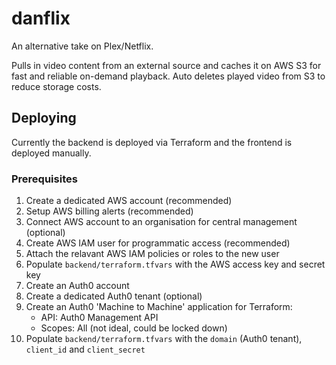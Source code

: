 # danflix

An alternative take on Plex/Netflix.

Pulls in video content from an external source and caches it on AWS S3 for fast and reliable on-demand playback.  Auto deletes played video from S3 to reduce storage costs.

## Deploying

Currently the backend is deployed via Terraform and the frontend is deployed manually.

### Prerequisites

1. Create a dedicated AWS account (recommended)
2. Setup AWS billing alerts (recommended)
3. Connect AWS account to an organisation for central management (optional)
4. Create AWS IAM user for programmatic access (recommended)
5. Attach the relavant AWS IAM policies or roles to the new user
6. Populate `backend/terraform.tfvars` with the AWS access key and secret key
7. Create an Auth0 account
8. Create a dedicated Auth0 tenant (optional)
9. Create an Auth0 'Machine to Machine' application for Terraform:
    * API: Auth0 Management API
    * Scopes: All (not ideal, could be locked down)
10. Populate `backend/terraform.tfvars` with the `domain` (Auth0 tenant), `client_id` and `client_secret`

